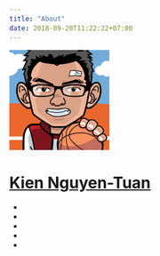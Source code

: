 ```yaml
---
title: "About"
date: 2018-09-20T11:22:22+07:00
---
```


<div class="contact-container">
    <a href="./authors/kiennt/">
        <img src="./authors/kiennt/avatar.png" alt="avatar.png">
        <h1>Kien Nguyen-Tuan</h1>
    </a>
    <ul>
        <li>
            <a href="https://github.com/ntk148v">
                <i class="fa fa-github"></i>
            </a>
        </li>
        <li>
            <a href="https://t.me/@kiennt26">
                <i class="fa fa-telegram"></i>
            </a>
        </li>
        <li>
            <a href="mailto: kiennt2609@gmail.com">
                <i class="fa fa-envelope"></i>
            </a>
        </li>
        <li>
            <a href="https://www.linkedin.com/in/kiennt2609/">
                <i class="fa fa-linkedin"></i>
            </a>
        </li>
        <li>
            <a href="https://twitter.com/kiennt26">
                <i class="fa fa-twitter"></i>
            </a>
        </li>
    </ul>
</div>
